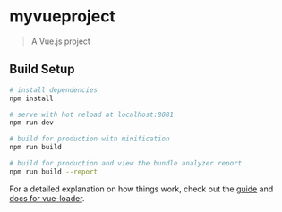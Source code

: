 # myvueproject

> A Vue.js project

## Build Setup

``` bash
# install dependencies
npm install

# serve with hot reload at localhost:8081
npm run dev

# build for production with minification
npm run build

# build for production and view the bundle analyzer report
npm run build --report
```

For a detailed explanation on how things work, check out the [guide](http://vuejs-templates.github.io/webpack/) and [docs for vue-loader](http://vuejs.github.io/vue-loader).
